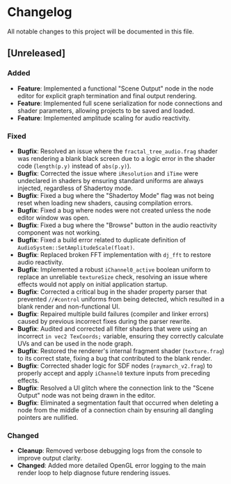 # Changelog

All notable changes to this project will be documented in this file.

## [Unreleased]

### Added
- **Feature**: Implemented a functional "Scene Output" node in the node editor for explicit graph termination and final output rendering.
- **Feature**: Implemented full scene serialization for node connections and shader parameters, allowing projects to be saved and loaded.
- **Feature**: Implemented amplitude scaling for audio reactivity.

### Fixed
- **Bugfix**: Resolved an issue where the `fractal_tree_audio.frag` shader was rendering a blank black screen due to a logic error in the shader code (`length(p.y)` instead of `abs(p.y)`).
- **Bugfix**: Corrected the issue where `iResolution` and `iTime` were undeclared in shaders by ensuring standard uniforms are always injected, regardless of Shadertoy mode.
- **Bugfix**: Fixed a bug where the "Shadertoy Mode" flag was not being reset when loading new shaders, causing compilation errors.
- **Bugfix**: Fixed a bug where nodes were not created unless the node editor window was open.
- **Bugfix**: Fixed a bug where the "Browse" button in the audio reactivity component was not working.
- **Bugfix**: Fixed a build error related to duplicate definition of `AudioSystem::SetAmplitudeScale(float)`.
- **Bugfix**: Replaced broken FFT implementation with `dj_fft` to restore audio reactivity.
- **Bugfix**: Implemented a robust `iChannel0_active` boolean uniform to replace an unreliable `textureSize` check, resolving an issue where effects would not apply on initial application startup.
- **Bugfix**: Corrected a critical bug in the shader property parser that prevented `//#control` uniforms from being detected, which resulted in a blank render and non-functional UI.
- **Bugfix**: Repaired multiple build failures (compiler and linker errors) caused by previous incorrect fixes during the parser rewrite.
- **Bugfix**: Audited and corrected all filter shaders that were using an incorrect `in vec2 TexCoords;` variable, ensuring they correctly calculate UVs and can be used in the node graph.
- **Bugfix**: Restored the renderer's internal fragment shader (`texture.frag`) to its correct state, fixing a bug that contributed to the blank render.
- **Bugfix**: Corrected shader logic for SDF nodes (`raymarch_v2.frag`) to properly accept and apply `iChannel0` texture inputs from preceding effects.
- **Bugfix**: Resolved a UI glitch where the connection link to the "Scene Output" node was not being drawn in the editor.
- **Bugfix**: Eliminated a segmentation fault that occurred when deleting a node from the middle of a connection chain by ensuring all dangling pointers are nullified.

### Changed
- **Cleanup**: Removed verbose debugging logs from the console to improve output clarity.
- **Changed**: Added more detailed OpenGL error logging to the main render loop to help diagnose future rendering issues.
